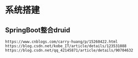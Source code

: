 

# 系统搭建  

## SpringBoot整合druid  

    https://www.cnblogs.com/carry-huang/p/15260422.html  
    https://blog.csdn.net/kobe_IT/article/details/123531088
    https://blog.csdn.net/qq_42145871/article/details/90704632